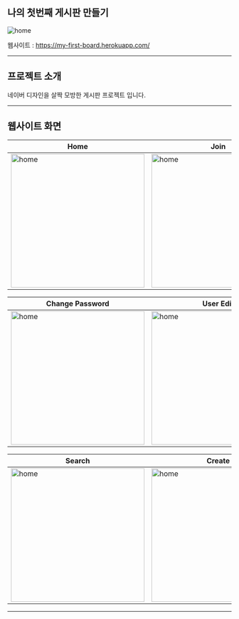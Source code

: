 ## 나의 첫번째 게시판 만들기


![home](https://raw.githubusercontent.com/won-developer/myfirstboard/master/images/home.png)

웹사이트 : https://my-first-board.herokuapp.com/

- - -

## 프로젝트 소개

네이버 디자인을 살짝 모방한 게시판 프로젝트 입니다.
- - -

## 웹사이트 화면
|Home|Join|Login|
|----|----|-----|
|<img src="https://raw.githubusercontent.com/won-developer/myfirstboard/master/images/home.png" width="300px" height="300px" alt="home"></img><br/>|<img src="https://raw.githubusercontent.com/won-developer/myfirstboard/master/images/join.png" width="300px" height="300px" alt="home"></img><br/>|<img src="https://raw.githubusercontent.com/won-developer/myfirstboard/master/images/login.png" width="300px" height="300px" alt="home"></img><br/>|

|Change Password|User Edit|View|
|----|----|-----|
|<img src="https://raw.githubusercontent.com/won-developer/myfirstboard/master/images/user_change_password.png" width="300px" height="300px" alt="home"></img><br/>|<img src="https://raw.githubusercontent.com/won-developer/myfirstboard/master/images/user_edit.png" width="300px" height="300px" alt="home"></img><br/>|<img src="https://raw.githubusercontent.com/won-developer/myfirstboard/master/images/post_views.png" width="300px" height="300px" alt="home"></img><br/>|

|Search|Create|Update|
|----|----|-----|
|<img src="https://raw.githubusercontent.com/won-developer/myfirstboard/master/images/search.png" width="300px" height="300px" alt="home"></img><br/>|<img src="https://raw.githubusercontent.com/won-developer/myfirstboard/master/images/create.png" width="300px" height="300px" alt="home"></img><br/>|<img src="https://raw.githubusercontent.com/won-developer/myfirstboard/master/images/update.png" width="300px" height="300px" alt="home"></img><br/>|
- - - 